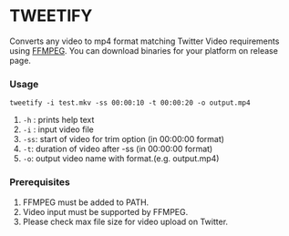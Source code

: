 # TWEETIFY
Converts any video to mp4 format matching Twitter Video requirements using [FFMPEG](https://ffmpeg.org/). You can download binaries for your platform on release page.

### Usage
`tweetify -i test.mkv -ss 00:00:10 -t 00:00:20 -o output.mp4` 
1.  `-h` : prints help text
2.  `-i` : input video file
3.  `-ss`: start of video for trim option (in 00:00:00 format)
4.  `-t`: duration of video after -ss (in 00:00:00 format)
5.  `-o`: output video name with format.(e.g. output.mp4)
  
 ### Prerequisites
 1. FFMPEG must be added to PATH.
 2. Video input must be supported by FFMPEG.
 3. Please check max file size for video upload on Twitter.
 
